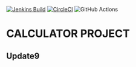 [![Jenkins Build](http://d5089d3d.ngrok.io/job/calculator-cicd-pipeline/badge/icon)](http://d5089d3d.ngrok.io/job/calculator-cicd-pipeline/)
[![CircleCI](https://circleci.com/gh/avijitpal9/calculator-cicd.svg?style=svg)](https://circleci.com/gh/avijitpal9/calculator-cicd)
![GitHub Actions](https://github.com/avijitpal9/calculator-cicd/workflows/.github/workflows/ci.yml/badge.svg)
# CALCULATOR PROJECT
## Update9
